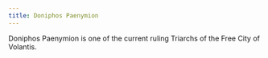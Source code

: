 ```yaml
---
title: Doniphos Paenymion
---
```


Doniphos Paenymion is one of the current ruling Triarchs of the Free City of Volantis.


